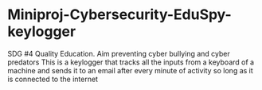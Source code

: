 # Miniproj-Cybersecurity-EduSpy-keylogger
SDG #4 Quality Education. Aim preventing cyber bullying and cyber predators
This is a keylogger that tracks all the inputs from a keyboard of a machine and sends it to an email after every minute of activity so long as it is connected to the internet
